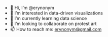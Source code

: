 - 👋 Hi, I’m @erynonym
- 👀 I’m interested in data-driven visualizations 
- 🌱 I’m currently learning data science
- 💞️ I’m looking to collaborate on protest art
- 📫 How to reach me: erynonym@gmail.com


